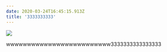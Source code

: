 ```yaml
---
date: 2020-03-24T16:45:15.913Z
title: '3333333333'
---
```

![](/assets/xe-đạp-giant-atx-618-2020-1-1-528x330.jpg)

wwwwwwwwwwwwwwwwwwwwwwwww3333333333333333